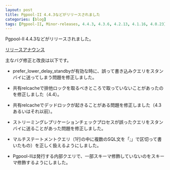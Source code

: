 ```yaml
---
layout: post
title: Pgpool-II 4.4.3などがリリースされました
categories: [blog]
tags: [Pgpool-II, Minor-releases, 4.4.3, 4.3.6, 4.2.13, 4.1.16, 4.0.23]
---
```

Pgpool-II 4.4.3などがリリースされました。

[リリースアナウンス](https://www.pgpool.net/mediawiki/jp/index.php/%E3%83%A1%E3%82%A4%E3%83%B3%E3%83%9A%E3%83%BC%E3%82%B8#Pgpool-II_4.4.3.2C_4.3.6.2C_4.2.13.2C_4.1.16.2C_4.0.23_.E3.81.8C.E3.83.AA.E3.83.AA.E3.83.BC.E3.82.B9.E3.81.95.E3.82.8C.E3.81.BE.E3.81.97.E3.81.9F_.282022.2F12.2F22.29)

主なバグ修正と改良は以下です。

- prefer_lower_delay_standbyが有効な時に、誤って書き込みクエリをスタンバイに送ってしまう問題を修正しました。

- 共有relcacheで排他ロックを取るべきところで取っていないことがあったのを修正しました（4.4）。

- 共有relcacheでデッドロックが起きることがある問題を修正しました（4.3あるいはそれ以前）。

- ストリーミングレプリケーションチェックプロセスが誤ったクエリをスタンバイに送ることがあった問題を修正しました。

- マルチステートメントクエリ（1行の中に複数のSQL文を「;」で区切って書いたもの）を正しく扱えるようにしました。

- Pgpool-IIは発行する内部クエリで、一部スキーマ修飾していないのをスキーマ修飾するようにしました。
